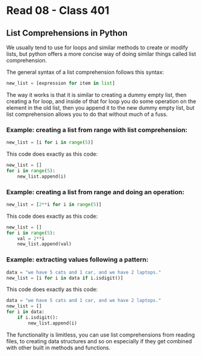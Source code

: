 # Read 08 - Class 401

## List Comprehensions in Python

We usually tend to use for loops and similar methods to create or modify lists, but python offers a more concise way of doing similar things called list comprehension.

The general syntax of a list comprehension follows this syntax:

```python
new_list = [expression for item in list]
```

The way it works is that it is similar to creating a dummy empty list, then creating a for loop, and inside of that for loop you do some operation on the element in the old list, then you append it to the new dummy empty list, but list comprehension allows you to do that without much of a fuss.

### Example: creating a list from range with list comprehension:

```python
new_list = [i for i in range(5)]
```

This code does exactly as this code:

```python
new_list = []
for i in range(5):
    new_list.append(i)
```

### Example: creating a list from range and doing an operation:

```python
new_list = [2**i for i in range(5)]

```

This code does exactly as this code:

```python
new_list = []
for i in range(5):
    val = 2**i
    new_list.append(val)

```

### Example: extracting values following a pattern:

```python
data = "we have 5 cats and 1 car, and we have 2 laptops."
new_list = [i for i in data if i.isdigit()]

```

This code does exactly as this code:

```python
data = "we have 5 cats and 1 car, and we have 2 laptops."
new_list = []
for i in data:
    if i.isdigit():
        new_list.append(i)
```

The functionality is limitless, you can use list comprehensions from reading files, to creating data structures and so on especially if they get combined with other built in methods and functions.